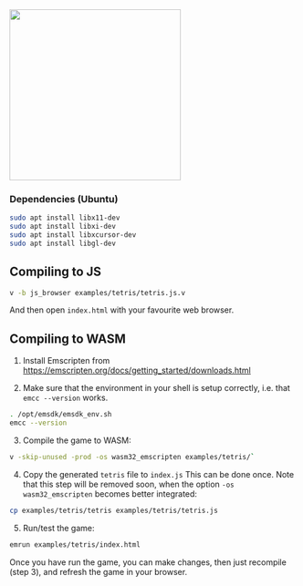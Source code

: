 <img src='https://raw.githubusercontent.com/vlang/v/master/examples/tetris/screenshot.png' width=300>

### Dependencies (Ubuntu)
```sh
sudo apt install libx11-dev
sudo apt install libxi-dev
sudo apt install libxcursor-dev
sudo apt install libgl-dev
```

## Compiling to JS

```sh
v -b js_browser examples/tetris/tetris.js.v
```

And then open `index.html` with your favourite web browser.


## Compiling to WASM

1. Install Emscripten from https://emscripten.org/docs/getting_started/downloads.html

2. Make sure that the environment in your shell is setup correctly,
i.e. that `emcc --version` works.
```sh
. /opt/emsdk/emsdk_env.sh
emcc --version
```

3. Compile the game to WASM:
```sh
v -skip-unused -prod -os wasm32_emscripten examples/tetris/`
```

4. Copy the generated `tetris` file to `index.js`
This can be done once. Note that this step will be removed soon, when
the option `-os wasm32_emscripten` becomes better integrated:
```sh
cp examples/tetris/tetris examples/tetris/tetris.js
```

5. Run/test the game:
```sh
emrun examples/tetris/index.html
```

Once you have run the game, you can make changes,
then just recompile (step 3), and refresh the game in your browser.
